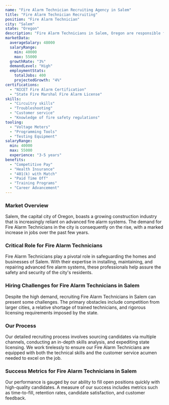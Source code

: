```yaml
---
name: "Fire Alarm Technician Recruiting Agency in Salem"
title: "Fire Alarm Technician Recruiting"
position: "Fire Alarm Technician"
city: "Salem"
state: "Oregon"
description: "Fire Alarm Technicians in Salem, Oregon are responsible for installing, maintaining, and repairing fire alarm systems to ensure proper functionality and safety."
marketData:
  averageSalary: 48000
  salaryRange:
    min: 40000
    max: 55000
  growthRate: "3%"
  demandLevel: "High"
  employmentStats:
    totalJobs: 400
    projectedGrowth: "4%"
certifications:
  - "NICET Fire Alarm Certification"
  - "State Fire Marshal Fire Alarm License"
skills:
  - "Circuitry skills"
  - "Troubleshooting"
  - "Customer service"
  - "Knowledge of fire safety regulations"
tooling:
  - "Voltage Meters"
  - "Programming Tools"
  - "Testing Equipment"
salaryRange:
  min: 40000
  max: 55000
  experience: "3-5 years"
benefits:
  - "Competitive Pay"
  - "Health Insurance"
  - "401(k) with Match"
  - "Paid Time Off"
  - "Training Programs"
  - "Career Advancement"
---
```


### Market Overview
Salem, the capital city of Oregon, boasts a growing construction industry that is increasingly reliant on advanced fire alarm systems. The demand for Fire Alarm Technicians in the city is consequently on the rise, with a marked increase in jobs over the past few years.

### Critical Role for Fire Alarm Technicians
Fire Alarm Technicians play a pivotal role in safeguarding the homes and businesses of Salem. With their expertise in installing, maintaining, and repairing advanced fire alarm systems, these professionals help assure the safety and security of the city's residents.

### Hiring Challenges for Fire Alarm Technicians in Salem
Despite the high demand, recruiting Fire Alarm Technicians in Salem can present some challenges. The primary obstacles include competition from larger cities, a relative shortage of trained technicians, and rigorous licensing requirements imposed by the state.

### Our Process
Our detailed recruiting process involves sourcing candidates via multiple channels, conducting an in-depth skills analysis, and expediting state licensing. We work tirelessly to ensure our Fire Alarm Technicians are equipped with both the technical skills and the customer service acumen needed to excel on the job.

### Success Metrics for Fire Alarm Technicians in Salem
Our performance is gauged by our ability to fill open positions quickly with high-quality candidates. A measure of our success includes metrics such as time-to-fill, retention rates, candidate satisfaction, and customer feedback.